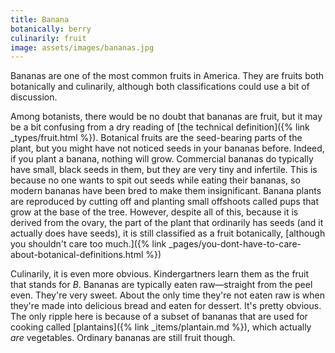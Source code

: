 ```yaml
---
title: Banana
botanically: berry
culinarily: fruit
image: assets/images/bananas.jpg
---
```

Bananas are one of the most common fruits in America. They are fruits both botanically and culinarily, although both classifications could use a bit of discussion.

Among botanists, there would be no doubt that bananas are fruit, but it may be a bit confusing from a dry reading of [the technical definition]({% link _types/fruit.html %}). Botanical fruits are the seed-bearing parts of the plant, but you might have not noticed seeds in your bananas before. Indeed, if you plant a banana, nothing will grow. Commercial bananas do typically have small, black seeds in them, but they are very tiny and infertile. This is because no one wants to spit out seeds while eating their bananas, so modern bananas have been bred to make them insignificant. Banana plants are reproduced by cutting off and planting small offshoots called pups that grow at the base of the tree. However, despite all of this, because it is derived from the ovary, the part of the plant that ordinarily has seeds (and it actually does have seeds), it is still classified as a fruit botanically, [although you shouldn't care too much.]({% link _pages/you-dont-have-to-care-about-botanical-definitions.html %})

Culinarily, it is even more obvious. Kindergartners learn them as the fruit that stands for *B*. Bananas are typically eaten raw—straight from the peel even. They're very sweet. About the only time they're not eaten raw is when they're made into delicious bread and eaten for dessert. It's pretty obvious. The only ripple here is because of a subset of bananas that are used for cooking called [plantains]({% link _items/plantain.md %}), which actually *are* vegetables. Ordinary bananas are still fruit though.